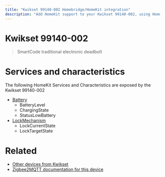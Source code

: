 ```yaml
---
title: "Kwikset 99140-002 Homebridge/HomeKit integration"
description: "Add HomeKit support to your Kwikset 99140-002, using Homebridge, Zigbee2MQTT and homebridge-z2m."
---
```

<!---
This file has been GENERATED using src/docgen/docgen.ts
DO NOT EDIT THIS FILE MANUALLY!
-->
# Kwikset 99140-002
> SmartCode traditional electronic deadbolt


# Services and characteristics
The following HomeKit Services and Characteristics are exposed by
the Kwikset 99140-002

* [Battery](../../battery.md)
  * BatteryLevel
  * ChargingState
  * StatusLowBattery
* [LockMechanism](../../lock.md)
  * LockCurrentState
  * LockTargetState


# Related
* [Other devices from Kwikset](../index.md#kwikset)
* [Zigbee2MQTT documentation for this device](https://www.zigbee2mqtt.io/devices/99140-002.html)